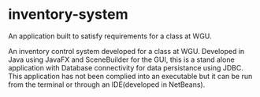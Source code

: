 # inventory-system
An application built to satisfy requirements for a class at WGU.

An inventory control system developed for a class at WGU.  Developed in Java using JavaFX and SceneBuilder for the GUI, this is a stand alone application with Database connectivity for data persistance using JDBC.  This application has not been complied into an executable but it can be run from the terminal or through an IDE(developed in NetBeans).
